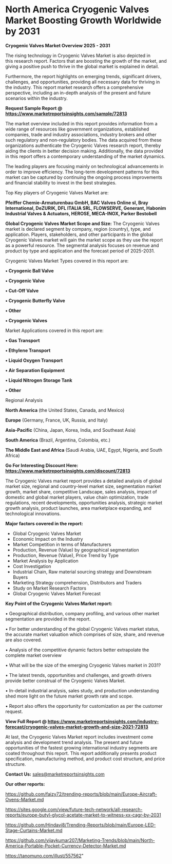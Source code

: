 # North America Cryogenic Valves Market Boosting Growth Worldwide by 2031

<Strong> Cryogenic Valves Market Overview 2025 - 2031</strong>

The rising technology in Cryogenic Valves Market is also depicted in this research report. Factors that are boosting the growth of the market, and giving a positive push to thrive in the global market is explained in detail.

Furthermore, the report highlights on emerging trends, significant drivers, challenges, and opportunities, providing all necessary data for thriving in the industry. This report market research offers a comprehensive perspective, including an in-depth analysis of the present and future scenarios within the industry.

<strong>Request Sample Report @ <a href=https://www.marketreportsinsights.com/sample/72813>https://www.marketreportsinsights.com/sample/72813</a></strong>

The market overview included in this report provides information from a wide range of resources like government organizations, established companies, trade and industry associations, industry brokers and other such regulatory and non-regulatory bodies. The data acquired from these organizations authenticate the Cryogenic Valves research report, thereby aiding the clients in better decision making. Additionally, the data provided in this report offers a contemporary understanding of the market dynamics.

The leading players are focusing mainly on technological advancements in order to improve efficiency. The long-term development patterns for this market can be captured by continuing the ongoing process improvements and financial stability to invest in the best strategies.

Top Key players of Cryogenic Valves Market are:

<strong>Pfeiffer Chemie-Armaturenbau GmbH, BAC Valves Online sl, Bray International, DeZURIK, DFL ITALIA SRL, FLOWSERVE, Generant, Habonim Industrial Valves & Actuators, HEROSE, MECA-INOX, Parker Bestobell</strong>

<strong><b>Global Cryogenic Valves Market Scope and Size:</b></strong>
The Cryogenic Valves market is declared segment by company, region (country), type, and application. Players, stakeholders, and other participants in the global Cryogenic Valves market will gain the market scope as they use the report as a powerful resource. The segmental analysis focuses on revenue and product by type and application and the forecast period of 2025-2031.

Cryogenic Valves Market Types covered in this report are:

<strong>• Cryogenic Ball Valve

• Cryogenic Valve

• Cut-Off Valve

• Cryogenic Butterfly Valve

• Other

• Cryogenic Valves</strong>

Market Applications covered in this report are:

<strong>• Gas Transport

• Ethylene Transport

• Liquid Oxygen Transport

• Air Separation Equipment

• Liquid Nitrogen Storage Tank

• Other</strong> 

Regional Analysis

<strong>North America</strong> (the United States, Canada, and Mexico)

<strong>Europe</strong> (Germany, France, UK, Russia, and Italy)

<strong>Asia-Pacific</strong> (China, Japan, Korea, India, and Southeast Asia)

<strong>South America</strong> (Brazil, Argentina, Colombia, etc.)

<strong>The Middle East and Africa</strong> (Saudi Arabia, UAE, Egypt, Nigeria, and South Africa)

<strong>Go For Interesting Discount Here: <a href=https://www.marketreportsinsights.com/discount/72813>https://www.marketreportsinsights.com/discount/72813</a></strong>

The Cryogenic Valves market report provides a detailed analysis of global market size, regional and country-level market size, segmentation market growth, market share, competitive Landscape, sales analysis, impact of domestic and global market players, value chain optimization, trade regulations, recent developments, opportunities analysis, strategic market growth analysis, product launches, area marketplace expanding, and technological innovations.

<strong><b>Major factors covered in the report:</b></strong>
<ul>
  <li>Global Cryogenic Valves Market </li>
  <li>Economic Impact on the Industry</li>
  <li>Market Competition in terms of Manufacturers</li>
  <li>Production, Revenue (Value) by geographical segmentation</li>
  <li>Production, Revenue (Value), Price Trend by Type</li>
  <li>Market Analysis by Application</li>
  <li>Cost Investigation</li>
  <li>Industrial Chain, Raw material sourcing strategy and Downstream Buyers</li>
  <li>Marketing Strategy comprehension, Distributors and Traders</li>
  <li>Study on Market Research Factors</li>
  <li>Global Cryogenic Valves Market Forecast</li>
</ul>

<strong><b>Key Point of the Cryogenic Valves Market report:</b></strong>

• Geographical distribution, company profiling, and various other market segmentation are provided in the report.

• For better understanding of the global Cryogenic Valves market status, the accurate market valuation which comprises of size, share, and revenue are also covered.

• Analysis of the competitive dynamic factors better extrapolate the complete market overview

• What will be the size of the emerging Cryogenic Valves market in 2031?

• The latest trends, opportunities and challenges, and growth drivers provide better construal of the Cryogenic Valves Market.

• In-detail industrial analysis, sales study, and production understanding shed more light on the future market growth rate and scope.

• Report also offers the opportunity for customization as per the customer request.

<strong><b>View Full Report @ <a href=https://www.marketreportsinsights.com/industry-forecast/cryogenic-valves-market-growth-and-size-2021-72813>https://www.marketreportsinsights.com/industry-forecast/cryogenic-valves-market-growth-and-size-2021-72813</a></b></strong>


At last, the Cryogenic Valves Market report includes investment come analysis and development trend analysis. The present and future opportunities of the fastest growing international industry segments are coated throughout this report. This report additionally presents product specification, manufacturing method, and product cost structure, and price structure.

<strong>Contact Us:</strong>
sales@marketreportsinsights.com

<strong>Our other reports:</strong>

<a href=https://github.com/faizy72/trending-reports/blob/main/Europe-Aircraft-Ovens-Market.md>https://github.com/faizy72/trending-reports/blob/main/Europe-Aircraft-Ovens-Market.md</a>

<a href=https://sites.google.com/view/future-tech-network/all-research-reports/europe-butyl-glycol-acetate-market-to-witness-xx-cagr-by-2031>https://sites.google.com/view/future-tech-network/all-research-reports/europe-butyl-glycol-acetate-market-to-witness-xx-cagr-by-2031</a>

<a href=https://github.com/Hindavi8/Trending-Reports/blob/main/Europe-LED-Stage-Curtains-Market.md>https://github.com/Hindavi8/Trending-Reports/blob/main/Europe-LED-Stage-Curtains-Market.md</a>

<a href=https://github.com/vijaykumar207/Marketing-Trends/blob/main/North-America-Portable-Pocket-Currency-Detector-Market.md>https://github.com/vijaykumar207/Marketing-Trends/blob/main/North-America-Portable-Pocket-Currency-Detector-Market.md</a>

<a href=https://tanomuno.com/illust/557562>https://tanomuno.com/illust/557562</a>"
